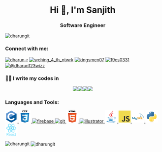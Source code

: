 <h1 align="center">Hi 👋, I'm Sanjith</h1>
<h3 align="center">Software Engineer</h3>

<p align="left"> <img src="https://komarev.com/ghpvc/?username=devsanjithm&label=Profile%20views&color=0e75b6&style=flat" alt="dharungit" /> </p>

<h3 align="left">Connect with me:</h3>
<p align="left">
<a href="https://linkedin.com/in/dharun-r" target="blank"><img align="center" src="https://raw.githubusercontent.com/rahuldkjain/github-profile-readme-generator/master/src/images/icons/Social/linked-in-alt.svg" alt="dharun-r" height="30" width="40" /></a>
<a href="https://instagram.com/srching_4_th_ntwrk" target="blank"><img align="center" src="https://raw.githubusercontent.com/rahuldkjain/github-profile-readme-generator/master/src/images/icons/Social/instagram.svg" alt="srching_4_th_ntwrk" height="30" width="40" /></a>
<a href="https://www.codechef.com/users/kingsmen07" target="blank"><img align="center" src="https://cdn.jsdelivr.net/npm/simple-icons@3.1.0/icons/codechef.svg" alt="kingsmen07" height="30" width="40" /></a>
<a href="https://www.hackerrank.com/19cs0331" target="blank"><img align="center" src="https://raw.githubusercontent.com/rahuldkjain/github-profile-readme-generator/master/src/images/icons/Social/hackerrank.svg" alt="19cs0331" height="30" width="40" /></a>
<a href="https://www.hackerearth.com/@dharun123wizz" target="blank"><img align="center" src="https://raw.githubusercontent.com/rahuldkjain/github-profile-readme-generator/master/src/images/icons/Social/hackerearth.svg" alt="@dharun123wizz" height="30" width="40" /></a>
</p>

### 👨‍💻 I write my codes in
<!-- Thanks to Alexandre, check out his repo for badges https://github.com/alexandresanlim/Badges4-README.md-Profile -->
<p align="center">
<img src="https://img.shields.io/badge/python%20-%2314354C.svg?&style=for-the-badge&logo=python&logoColor=gold"/><img src="https://img.shields.io/badge/javascript-%23F7DF1E.svg?&style=for-the-badge&logo=javascript&logoColor=black&labelColor=%2300000"/><img src="https://img.shields.io/badge/html5%20-%23E34F26.svg?&style=for-the-badge&logo=html5&logoColor=white"/><img src="https://img.shields.io/badge/css3%20-%231572B6.svg?&style=for-the-badge&logo=css3&logoColor=white"/>


<h3 align="left">Languages and Tools:</h3>
<p align="left"> <a href="https://www.cprogramming.com/" target="_blank"> <img src="https://raw.githubusercontent.com/devicons/devicon/master/icons/c/c-original.svg" alt="c" width="40" height="40"/> </a> <a href="https://www.w3schools.com/css/" target="_blank"> <img src="https://raw.githubusercontent.com/devicons/devicon/master/icons/css3/css3-original-wordmark.svg" alt="css3" width="40" height="40"/> </a> <a href="https://firebase.google.com/" target="_blank"> <img src="https://www.vectorlogo.zone/logos/firebase/firebase-icon.svg" alt="firebase" width="40" height="40"/> </a> <a href="https://git-scm.com/" target="_blank"> <img src="https://www.vectorlogo.zone/logos/git-scm/git-scm-icon.svg" alt="git" width="40" height="40"/> </a> <a href="https://www.w3.org/html/" target="_blank"> <img src="https://raw.githubusercontent.com/devicons/devicon/master/icons/html5/html5-original-wordmark.svg" alt="html5" width="40" height="40"/> </a> <a href="https://www.adobe.com/in/products/illustrator.html" target="_blank"> <img src="https://www.vectorlogo.zone/logos/adobe_illustrator/adobe_illustrator-icon.svg" alt="illustrator" width="40" height="40"/> </a> <a href="https://www.java.com" target="_blank"> <img src="https://raw.githubusercontent.com/devicons/devicon/master/icons/java/java-original.svg" alt="java" width="40" height="40"/> </a> <a href="https://developer.mozilla.org/en-US/docs/Web/JavaScript" target="_blank"> <img src="https://raw.githubusercontent.com/devicons/devicon/master/icons/javascript/javascript-original.svg" alt="javascript" width="40" height="40"/> </a> <a href="https://www.mysql.com/" target="_blank"> <img src="https://raw.githubusercontent.com/devicons/devicon/master/icons/mysql/mysql-original-wordmark.svg" alt="mysql" width="40" height="40"/> </a> <a href="https://www.python.org" target="_blank"> <img src="https://raw.githubusercontent.com/devicons/devicon/master/icons/python/python-original.svg" alt="python" width="40" height="40"/> </a> <a href="https://reactjs.org/" target="_blank"> <img src="https://raw.githubusercontent.com/devicons/devicon/master/icons/react/react-original-wordmark.svg" alt="react" width="40" height="40"/> </a> </p>

<p><img align="left" src="https://github-readme-stats.vercel.app/api/top-langs?username=devsanjithm&show_icons=true&locale=en&layout=compact" alt="dharungit" /></p>

<p>&nbsp;<img align="center" src="https://github-readme-stats.vercel.app/api?username=devsanjithm&show_icons=true&locale=en" alt="dharungit" /></p>
